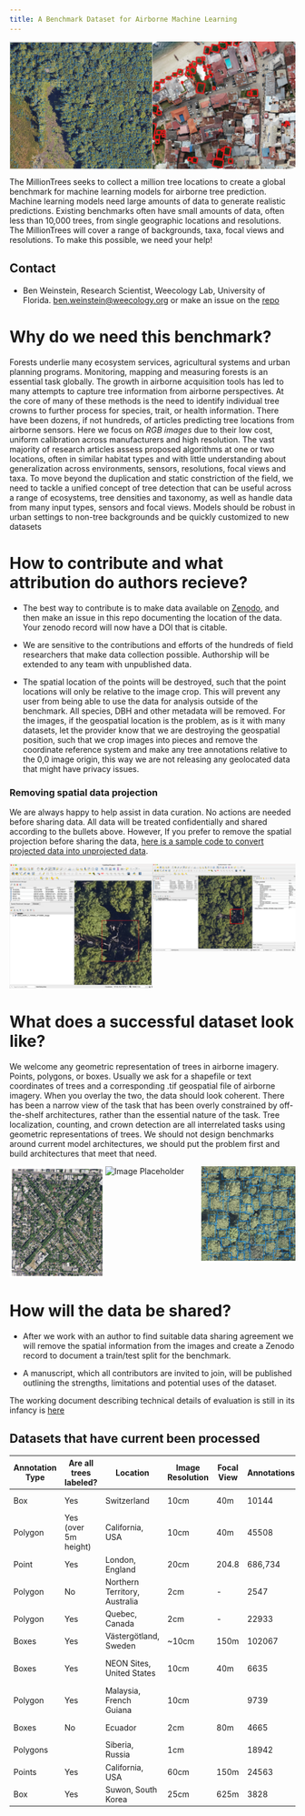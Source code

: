 ```yaml
---
title: A Benchmark Dataset for Airborne Machine Learning
---
```


<div class="image-container">
    <div style="display: flex;">
        <img src="public/HARV_image1.png" alt="Image Placeholder" width="50%">
        <img src="public/open_drone_example.png" alt="Image Placeholder" width="50%">
    </div>
</div>

The MillionTrees seeks to collect a million tree locations to create a global benchmark for machine learning models for airborne tree prediction. Machine learning models need large amounts of data to generate realistic predictions. Existing benchmarks often have small amounts of data, often less than 10,000 trees, from single geographic locations and resolutions. The MillionTrees will cover a range of backgrounds, taxa, focal views and resolutions. To make this possible, we need your help!

## Contact

* Ben Weinstein, Research Scientist, Weecology Lab, University of Florida.
 ben.weinstein@weecology.org or make an issue on the [repo](https://github.com/weecology/MillionTrees)

# Why do we need this benchmark?

Forests underlie many ecosystem services, agricultural systems and urban planning programs. Monitoring, mapping and measuring forests is an essential task globally. The growth in airborne acquisition tools has led to many attempts to capture tree information from airborne perspectives. At the core of many of these methods is the need to identify individual tree crowns to further process for species, trait, or health information. There have been dozens, if not hundreds, of articles predicting tree locations from airborne sensors. Here we focus on *RGB images* due to their low cost, uniform calibration across manufacturers and high resolution. The vast majority of research articles assess proposed algorithms at one or two locations, often in similar habitat types and with little understanding about generalization across environments, sensors, resolutions, focal views and taxa. To move beyond the duplication and static constriction of the field, we need to tackle a unified concept of tree detection that can be useful across a range of ecosystems, tree densities and taxonomy, as well as handle data from many input types, sensors and focal views. Models should be robust in urban settings to non-tree backgrounds and be quickly customized to new datasets

# How to contribute and what attribution do authors recieve?

* The best way to contribute is to make data available on [Zenodo](https://zenodo.org/), and then make an issue in this repo documenting the location of the data. Your zenodo record will now have a DOI that is citable.

* We are sensitive to the contributions and efforts of the hundreds of field researchers that make data collection possible. Authorship will be extended to any team with unpublished data. 

* The spatial location of the points will be destroyed, such that the point locations will only be relative to the image crop. This will prevent any user from being able to use the data for analysis outside of the benchmark. All species, DBH and other metadata will be removed. For the images, if the geospatial location is the problem, as is it with many datasets, let the provider know that we are destroying the geospatial position, such that we crop images into pieces and remove the coordinate reference system and make any tree annotations relative to the 0,0 image origin, this way we are not releasing any geolocated data that might have privacy issues.

### Removing spatial data projection
We are always happy to help assist in data curation. No actions are needed before sharing data. All data will be treated confidentially and shared according to the bullets above. However, If you prefer to remove the spatial projection before sharing the data, [here is a sample code to convert projected data into unprojected data](https://github.com/weecology/MillionTrees/blob/main/data_prep/destroy_geo.py).


<div style="display: flex; justify-content: space-between;">
    <div style="flex-basis: 50%;">
        <img src="public/with_projection.png" alt="Before" width="100%">
    </div>
    <div style="flex-basis: 50%;">
        <img src="public/without_projection.png" alt="After" width="100%">
    </div>
</div>


# What does a successful dataset look like?

We welcome any geometric representation of trees in airborne imagery. Points, polygons, or boxes. Usually we ask for a shapefile or text coordinates of trees and a corresponding .tif geospatial file of airborne imagery. When you overlay the two, the data should look coherent. There has been a narrow view of the task that has been overly constrained by off-the-shelf architectures, rather than the essential nature of the task. Tree localization, counting, and crown detection are all interrelated tasks using geometric representations of trees. We should not design benchmarks around current model architectures, we should put the problem first and build architectures that meet that need.

<div style="display: flex; justify-content: space-between;">
    <div style="flex-basis: 33%;">
        <img src="public/street_trees.png" alt="Image Placeholder" width="110%">
    </div>
    <div style="flex-basis: 33%;">
        <img src="public/polygon_example.png" alt="Image Placeholder" width="110%">
    </div>
    <div style="flex-basis: 33%;">
        <img src="public/HARV_037.png" alt="Image Placeholder" width="110%">
    </div>
</div>

# How will the data be shared?

* After we work with an author to find suitable data sharing agreement we will remove the spatial information from the images and create a Zenodo record to document a train/test split for the benchmark.

* A manuscript, which all contributors are invited to join, will be published outlining the strengths, limitations and potential uses of the dataset.

The working document describing technical details of evaluation is still in its infancy is [here](https://docs.google.com/document/d/1K6G1tcdTuAv3FgGiDWq5QhO-kSoBrxzTiic5jH1CZF4/edit?usp=sharing)

## Datasets that have current been processed

| Annotation Type | Are all trees labeled? | Location                      | Image Resolution | Focal View | Annotations | Source                                                                           | Citation                                                               |
| --------------- | ---------------------- | ----------------------------- | ---------------- | ---------- | ----------- | -------------------------------------------------------------------------------- | ---------------------------------------------------------------------- |
| Box             | Yes                    | Switzerland                   | 10cm             | 40m        | 10144       | https://zenodo.org/records/7528566                                               | Beloiu et al. 2023                                                     |
| Polygon         | Yes (over 5m height)   | California, USA               | 10cm             | 40m        | 45508       | https://zenodo.org/records/7812035                                               | Hemming-Schroeder et al. 2023                                          |
| Point           | Yes                    | London, England               | 20cm             | 204.8      | 686,734     | https://github.com/HAAClassic/TreeFormer                                         | Amirkolaee et al. 2023                                                 |
| Polygon         | No                     | Northern Territory, Australia | 2cm              | \-         | 2547        | [https://doi.org/10.5281/zenodo.7094916](https://doi.org/10.5281/zenodo.7094916) | [(Jansen et al., 2023)](https://www.zotero.org/google-docs/?ez5XxX)    |
| Polygon         | Yes                    | Quebec, Canada                | 2cm              | \-         | 22933       | https://zenodo.org/records/8148479                                               | [(Cloutier et al., 2023)](https://www.zotero.org/google-docs/?ebYv5P)  |
| Boxes           | Yes                    | Västergötland, Sweden         | ~10cm            | 150m       | 102067      | https://lila.science/datasets/forest-damages-larch-casebearer/                   | *   <br>                                                               |
| Boxes           | Yes                    | NEON Sites, United States     | 10cm             | 40m        | 6635        | https://zenodo.org/records/5914554#.YfRhcPXMKHE                                  | [(Weinstein et al., 2021)](https://www.zotero.org/google-docs/?MQqhAK) |
| Polygon         | Yes                    | Malaysia, French Guiana       | 10cm             |            | 9739        | https://zenodo.org/records/8136161                                               | Ball et al. 2023                                                       |
| Boxes           | No                     | Ecuador                       | 2cm              | 80m        | 4665        | https://arxiv.org/pdf/2201.11192.pdf                                             | Reiersen et al. 2023                                                   |
| Polygons        |                        | Siberia, Russia               | 1cm              |            | 18942       | https://doi.org/10.1594/PANGAEA.933263                                           | Kruse et al. 2022                                                      |
| Points          | Yes                    | California, USA               | 60cm             | 150m       | 24563       | https://github.com/jonathanventura/urban-tree-detection                          | [(Ventura et al., 2022)](https://www.zotero.org/google-docs/?oiAnbW)   |
| Box             | Yes                    | Suwon, South Korea            | 25cm             | 625m       | 3828        |                                                                         | [(Kwon et al., 2023)](https://www.zotero.org/google-docs/?egZBIv)      |

